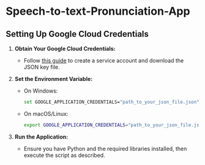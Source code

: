 # Speech-to-text-Pronunciation-App
## Setting Up Google Cloud Credentials

1. **Obtain Your Google Cloud Credentials:**
   - Follow [this guide](https://cloud.google.com/docs/authentication/getting-started) to create a service account and download the JSON key file.

2. **Set the Environment Variable:**
   - On Windows:
     ```bash
     set GOOGLE_APPLICATION_CREDENTIALS="path_to_your_json_file.json"
     ```
   - On macOS/Linux:
     ```bash
     export GOOGLE_APPLICATION_CREDENTIALS="path_to_your_json_file.json"
     ```

3. **Run the Application:**
   - Ensure you have Python and the required libraries installed, then execute the script as described.
